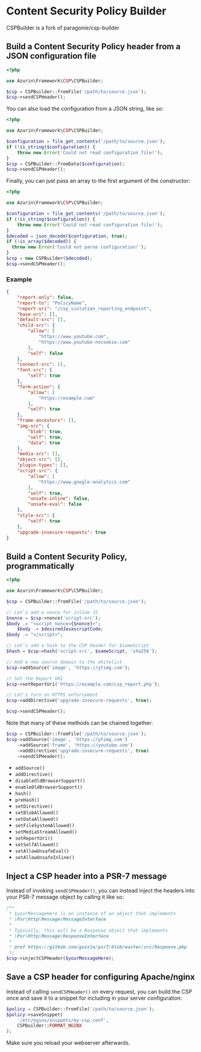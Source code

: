 # Content Security Policy Builder

CSPBuilder is a fork of paragonie/csp-builder

## Build a Content Security Policy header from a JSON configuration file

```php
<?php

use Azurin\Framework\CSP\CSPBuilder;

$csp = CSPBuilder::fromFile('/path/to/source.json');
$csp->sendCSPHeader();

```

You can also load the configuration from a JSON string, like so:

```php
<?php

use Azurin\Framework\CSP\CSPBuilder;

$configuration = file_get_contents('/path/to/source.json');
if (!is_string($configuration)) {
    throw new Error('Could not read configuration file!');
}
$csp = CSPBuilder::fromData($configuration);
$csp->sendCSPHeader();

```

Finally, you can just pass an array to the first argument of the constructor:

```php
<?php

use Azurin\Framework\CSP\CSPBuilder;

$configuration = file_get_contents('/path/to/source.json');
if (!is_string($configuration)) {
    throw new Error('Could not read configuration file!');
}
$decoded = json_decode($configuration, true);
if (!is_array($decoded)) {
  throw new Error('Could not parse configuration!');
}
$csp = new CSPBuilder($decoded);
$csp->sendCSPHeader();

```


### Example

```json
{
    "report-only": false,
    "report-to": "PolicyName",
    "report-uri": "/csp_violation_reporting_endpoint",
    "base-uri": [],
    "default-src": [],    
    "child-src": {
        "allow": [
            "https://www.youtube.com",
            "https://www.youtube-nocookie.com"
        ],
        "self": false
    },
    "connect-src": [],
    "font-src": {
        "self": true
    },
    "form-action": {
        "allow": [
            "https://example.com"
        ],
        "self": true
    },
    "frame-ancestors": [],
    "img-src": {
        "blob": true,
        "self": true,
        "data": true
    },
    "media-src": [],
    "object-src": [],
    "plugin-types": [],
    "script-src": {
        "allow": [
            "https://www.google-analytics.com"
        ],
        "self": true,
        "unsafe-inline": false,
        "unsafe-eval": false
    },
    "style-src": {
        "self": true
    },
    "upgrade-insecure-requests": true
}
```

## Build a Content Security Policy, programmatically

```php
<?php

use Azurin\Framework\CSP\CSPBuilder;

$csp = CSPBuilder::fromFile('/path/to/source.json');

// Let's add a nonce for inline JS
$nonce = $csp->nonce('script-src');
$body .= "<script nonce={$nonce}>";
    $body .= $desiredJavascriptCode;
$body .= "</script>";

// Let's add a hash to the CSP header for $someScript
$hash = $csp->hash('script-src', $someScript, 'sha256');

// Add a new source domain to the whitelist
$csp->addSource('image', 'https://ytimg.com');

// Set the Report URI
$csp->setReportUri('https://example.com/csp_report.php');

// Let's turn on HTTPS enforcement
$csp->addDirective('upgrade-insecure-requests', true);

$csp->sendCSPHeader();
```

Note that many of these methods can be chained together:

```php
$csp = CSPBuilder::fromFile('/path/to/source.json');
$csp->addSource('image', 'https://ytimg.com')
    ->addSource('frame', 'https://youtube.com')
    ->addDirective('upgrade-insecure-requests', true)
    ->sendCSPHeader();
```

* `addSource()`
* `addDirective()`
* `disableOldBrowserSupport()`
* `enableOldBrowserSupport()`
* `hash()`
* `preHash()`
* `setDirective()`
* `setBlobAllowed()`
* `setDataAllowed()`
* `setFileSystemAllowed()`
* `setMediaStreamAllowed()`
* `setReportUri()`
* `setSelfAllowed()`
* `setAllowUnsafeEval()`
* `setAllowUnsafeInline()`

## Inject a CSP header into a PSR-7 message

Instead of invoking `sendCSPHeader()`, you can instead inject the headers into
your PSR-7 message object by calling it like so:

```php
/**
 * $yourMessageHere is an instance of an object that implements 
 * \Psr\Http\Message\MessageInterface
 *
 * Typically, this will be a Response object that implements 
 * \Psr\Http\Message\ResponseInterface
 *
 * @ref https://github.com/guzzle/psr7/blob/master/src/Response.php
 */
$csp->injectCSPHeader($yourMessageHere);
```

## Save a CSP header for configuring Apache/nginx

Instead of calling `sendCSPHeader()` on every request, you can build the CSP once
and save it to a snippet for including in your server configuration:

```php
$policy = CSPBuilder::fromFile('/path/to/source.json');
$policy->saveSnippet(
    '/etc/nginx/snippets/my-csp.conf',
    CSPBuilder::FORMAT_NGINX
);
```

Make sure you reload your webserver afterwards.
